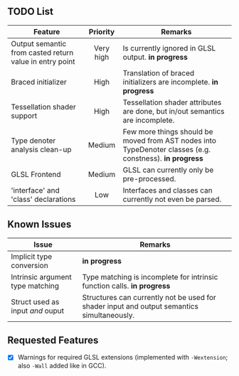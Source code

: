 TODO List
---------

| Feature | Priority | Remarks |
|---------|:--------:|---------|
| Output semantic from casted return value in entry point | Very high | Is currently ignored in GLSL output. **in progress** |
| Braced initializer | High | Translation of braced initializers are incomplete. **in progress** |
| Tessellation shader support | High | Tessellation shader attributes are done, but in/out semantics are incomplete. |
| Type denoter analysis clean-up | Medium | Few more things should be moved from AST nodes into TypeDenoter classes (e.g. constness). **in progress** |
| GLSL Frontend | Medium | GLSL can currently only be pre-processed. |
| 'interface' and 'class' declarations | Low | Interfaces and classes can currently not even be parsed. |


Known Issues
------------

| Issue | Remarks |
|-------|---------|
| Implicit type conversion | **in progress** |
| Intrinsic argument type matching | Type matching is incomplete for intrinsic function calls. **in progress** |
| Struct used as input *and* ouput | Structures can currently not be used for shader input and output semantics simultaneously. |


Requested Features
------------------

- [x] Warnings for required GLSL extensions (implemented with `-Wextension`; also `-Wall` added like in GCC).

